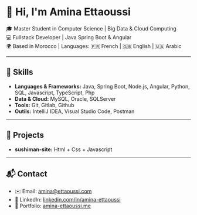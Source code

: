 # 👋 Hi, I'm Amina Ettaoussi
🎓 Master Student in Computer Science | Big Data & Cloud Computing  
💻 Fullstack Developer | Java Spring Boot & Angular  
🌍 Based in Morocco | Languages: 🇫🇷 French | 🇬🇧 English | 🇲🇦 Arabic  

---

## 🔧 Skills
- **Languages & Frameworks:** Java, Spring Boot, Node.js, Angular, Python, SQL, Javascript, TypeScript, Php  
- **Data & Cloud:** MySQL, Oracle, SQLServer  
- **Tools:** Git, Gitlab, Github
- **Outils:** IntelliJ IDEA, Visual Studio Code, Postman
---

## 📌 Projects
- **sushiman-site:** Html + Css + Javascript   

---

## 📬 Contact
- ✉️ Email: amina@ettaoussi.com  
- 💼 LinkedIn: [linkedin.com/in/amina-ettaoussi](https://linkedin.com/in/amina-ettaoussi)  
- 📂 Portfolio: [amina-ettaoussi.me](https://amina-ettaoussi.me)  

